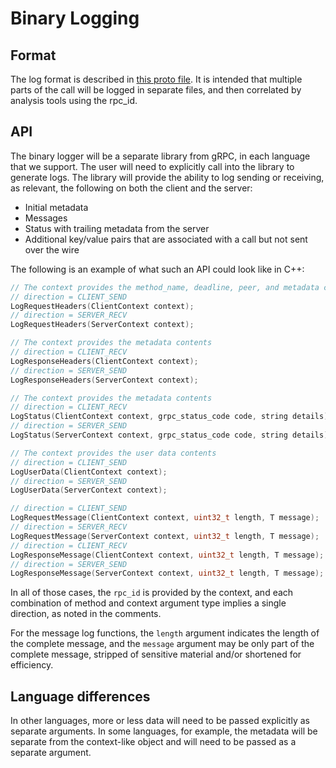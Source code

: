 # Binary Logging

## Format

The log format is described in [this proto file](src/proto/grpc/binary_log/v1alpha/log.proto). It is intended that multiple parts of the call will be logged in separate files, and then correlated by analysis tools using the rpc\_id.

## API

The binary logger will be a separate library from gRPC, in each language that we support. The user will need to explicitly call into the library to generate logs. The library will provide the ability to log sending or receiving, as relevant, the following on both the client and the server:

 - Initial metadata
 - Messages
 - Status with trailing metadata from the server
 - Additional key/value pairs that are associated with a call but not sent over the wire

The following is an example of what such an API could look like in C++:

```c++
// The context provides the method_name, deadline, peer, and metadata contents.
// direction = CLIENT_SEND
LogRequestHeaders(ClientContext context);
// direction = SERVER_RECV
LogRequestHeaders(ServerContext context);

// The context provides the metadata contents
// direction = CLIENT_RECV
LogResponseHeaders(ClientContext context);
// direction = SERVER_SEND
LogResponseHeaders(ServerContext context);

// The context provides the metadata contents
// direction = CLIENT_RECV
LogStatus(ClientContext context, grpc_status_code code, string details);
// direction = SERVER_SEND
LogStatus(ServerContext context, grpc_status_code code, string details);

// The context provides the user data contents
// direction = CLIENT_SEND
LogUserData(ClientContext context);
// direction = SERVER_SEND
LogUserData(ServerContext context);

// direction = CLIENT_SEND
LogRequestMessage(ClientContext context, uint32_t length, T message);
// direction = SERVER_RECV
LogRequestMessage(ServerContext context, uint32_t length, T message);
// direction = CLIENT_RECV
LogResponseMessage(ClientContext context, uint32_t length, T message);
// direction = SERVER_SEND
LogResponseMessage(ServerContext context, uint32_t length, T message);
```

In all of those cases, the `rpc_id` is provided by the context, and each combination of method and context argument type implies a single direction, as noted in the comments.

For the message log functions, the `length` argument indicates the length of the complete message, and the `message` argument may be only part of the complete message, stripped of sensitive material and/or shortened for efficiency.

## Language differences

In other languages, more or less data will need to be passed explicitly as separate arguments. In some languages, for example, the metadata will be separate from the context-like object and will need to be passed as a separate argument.
